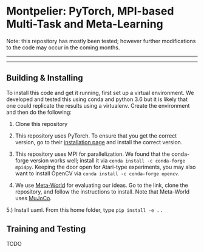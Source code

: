 # Montpelier: PyTorch, MPI-based Multi-Task and Meta-Learning

Note: this repository has mostly been tested; however further modifications to the code may occur in the coming months.

----------------------
----------------------
Building & Installing
----------------------
 
 To install this code and get it running, first set up a virtual environment. We developed and tested this using 
 conda and python 3.6 but it is likely that one could replicate the results using a virtualenv.  Create the environment
 and then do the following:
 
1. Clone this repository

2.  This repository uses PyTorch.  To ensure that you get the correct version, go to their 
[installation page](https://pytorch.org/get-started/locally/) and install the correct version.

3. This repository uses MPI for parallelization.  We found that the conda-forge version works well; install it via
`conda install -c conda-forge mpi4py`.  Keeping the door open for Atari-type experiments, you may also want to install
   OpenCV via `conda install -c conda-forge opencv`.

4. We use [Meta-World](https://github.com/rlworkgroup/metaworld) for evaluating our ideas.  Go to the link, clone the
repository, and follow the instructions to install.  Note that Meta-World uses [MuJoCo](http://www.mujoco.org).

5.)  Install uaml.  From this home folder, type `pip install -e .` .

Training and Testing
----------------------
TODO